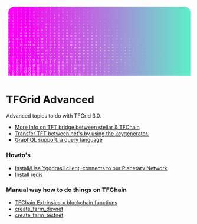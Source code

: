 ![](img/advanced.png)

# TFGrid Advanced

Advanced topics to do with TFGrid 3.0.

- [More Info on TFT bridge between stellar & TFChain](grid3_stellar_tfchain_bridge)
- [Transfer TFT between net's by using the keygenerator.](token_transfer_keygenerator)
- [GraphQL support, a query language](explorer_graphql_intro)

### Howto's

- [Install/Use Yggdrasil client, connects to our Planetary Network](yggdrasil_client)
- [Install redis](grid3_redis)

### Manual way how to do things on TFChain

- [TFChain Extrinsics = blockchain functions](tfchain_extrinsics)
- [create_farm_devnet](create_farm_devnet)
- [create_farm_testnet](create_farm_testnet)